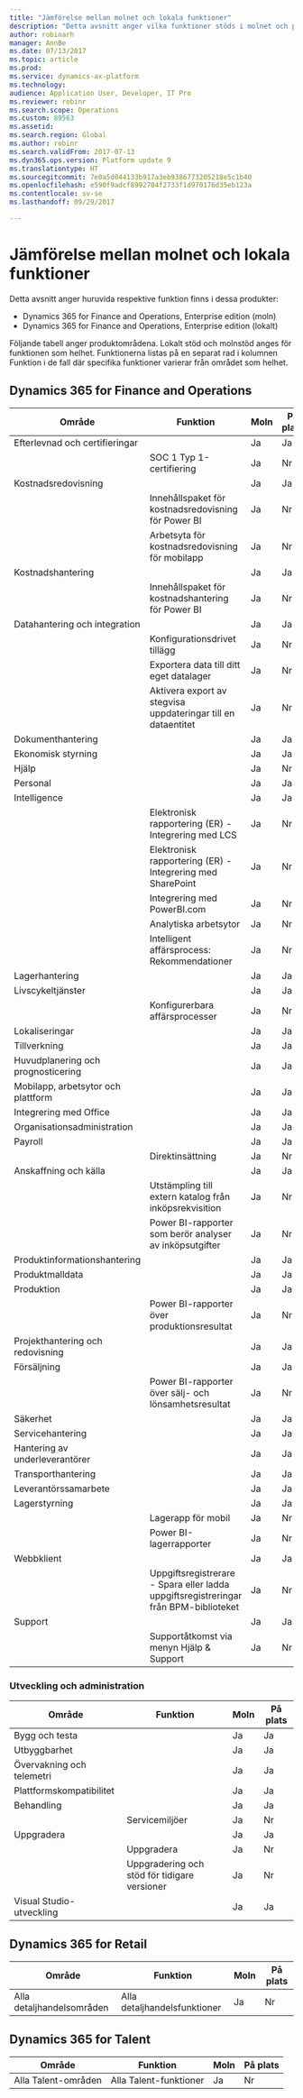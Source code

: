 ```yaml
---
title: "Jämförelse mellan molnet och lokala funktioner"
description: "Detta avsnitt anger vilka funktioner stöds i molnet och på plats."
author: robinarh
manager: AnnBe
ms.date: 07/13/2017
ms.topic: article
ms.prod: 
ms.service: dynamics-ax-platform
ms.technology: 
audience: Application User, Developer, IT Pro
ms.reviewer: robinr
ms.search.scope: Operations
ms.custom: 89563
ms.assetid: 
ms.search.region: Global
ms.author: robinr
ms.search.validFrom: 2017-07-13
ms.dyn365.ops.version: Platform update 9
ms.translationtype: HT
ms.sourcegitcommit: 7e0a5d044133b917a3eb9386773205218e5c1b40
ms.openlocfilehash: e590f9adcf8992704f2733f1d970176d35eb123a
ms.contentlocale: sv-se
ms.lasthandoff: 09/29/2017

---
```


# <a name="cloud-and-on-premises-feature-comparison"></a>Jämförelse mellan molnet och lokala funktioner

Detta avsnitt anger huruvida respektive funktion finns i dessa produkter:

+ Dynamics 365 for Finance and Operations, Enterprise edition (moln)
+ Dynamics 365 for Finance and Operations, Enterprise edition (lokalt)

Följande tabell anger produktområdena. Lokalt stöd och molnstöd anges för funktionen som helhet. Funktionerna listas på en separat rad i kolumnen Funktion i de fall där specifika funktioner varierar från området som helhet.

## <a name="dynamics-365-for-finance-and-operations"></a>Dynamics 365 for Finance and Operations

| Område | Funktion | Moln | På plats|
|---|---|---|---|
| Efterlevnad och certifieringar | | Ja | Ja |
| | SOC 1 Typ 1-certifiering| Ja | Nr |
| Kostnadsredovisning | | Ja | Ja |
| | Innehållspaket för kostnadsredovisning för Power BI| Ja | Nr |
| | Arbetsyta för kostnadsredovisning för mobilapp| Ja | Nr |
| Kostnadshantering| | Ja | Ja |
| | Innehållspaket för kostnadshantering för Power BI | Ja | Nr |
| Datahantering och integration| | Ja | Ja |
| | Konfigurationsdrivet tillägg| Ja | Nr |
| | Exportera data till ditt eget datalager| Ja | Nr |
| | Aktivera export av stegvisa uppdateringar till en dataentitet | Ja | Nr |
| Dokumenthantering| | Ja| Ja |
| Ekonomisk styrning|  | Ja | Ja |
| Hjälp| | Ja | Nr |
| Personal | | Ja | Ja |
| Intelligence| | Ja | Ja |
| | Elektronisk rapportering (ER) - Integrering med LCS | Ja | Nr|
| | Elektronisk rapportering (ER) - Integrering med SharePoint | Ja | Nr|
| | Integrering med PowerBI.com| Ja | Nr |
| | Analytiska arbetsytor | Ja | Nr |
| | Intelligent affärsprocess: Rekommendationer| Ja | Nr |
| Lagerhantering| | Ja | Ja |
| Livscykeltjänster| | Ja | Ja |
| | Konfigurerbara affärsprocesser | Ja | Nr |
| Lokaliseringar| | Ja | Ja |
| Tillverkning| | Ja | Ja |
| Huvudplanering och prognosticering| | Ja | Ja |
| Mobilapp, arbetsytor och plattform  | | Ja | Ja |
| Integrering med Office| | Ja | Ja |
| Organisationsadministration | | Ja | Ja |
| Payroll|  | Ja | Ja |
| | Direktinsättning| Ja | Nr |
| Anskaffning och källa| | Ja | Ja |
| | Utstämpling till extern katalog från inköpsrekvisition| Ja | Nr |
| | Power BI-rapporter som berör analyser av inköpsutgifter| Ja | Nr |
| Produktinformationshantering | | Ja | Ja |
| Produktmalldata| | Ja | Ja|
| Produktion | | Ja | Ja |
| | Power BI-rapporter över produktionsresultat| Ja | Nr |
| Projekthantering och redovisning|  | Ja | Ja |
| Försäljning| | Ja | Ja |
| | Power BI-rapporter över sälj- och lönsamhetsresultat| Ja | Nr |
| Säkerhet | | Ja | Ja |
| Servicehantering| | Ja | Ja |
| Hantering av underleverantörer| | Ja | Ja |
| Transporthantering| | Ja | Ja |
| Leverantörssamarbete| | Ja | Ja|
| Lagerstyrning| | Ja | Ja |
| | Lagerapp för mobil| Ja | Nr |
| | Power BI-lagerrapporter| Ja | Nr |
| Webbklient | | Ja | Ja |
| | Uppgiftsregistrerare - Spara eller ladda uppgiftsregistreringar från BPM-biblioteket| Ja | Nr |
| Support | | Ja | Ja |
| | Supportåtkomst via menyn Hjälp & Support| Ja | Nr |

### <a name="development-and-administration"></a>Utveckling och administration

| Område | Funktion | Moln | På plats|
|---|---|---|---|
| Bygg och testa | | Ja | Ja |
| Utbyggbarhet|  | Ja | Ja |
| Övervakning och telemetri  || Ja | Ja |
| Plattformskompatibilitet  || Ja | Ja |
| Behandling | | Ja | Ja |
| | Servicemiljöer | Ja | Nr |
| Uppgradera | | Ja | Ja |
| | Uppgradera | Ja | Nr |
| | Uppgradering och stöd för tidigare versioner | Ja | Nr |
| Visual Studio-utveckling |  | Ja | Ja |


## <a name="dynamics-365-for-retail"></a>Dynamics 365 for Retail 

| Område | Funktion | Moln | På plats|
|---|---|---|---|
| Alla detaljhandelsområden | Alla detaljhandelsfunktioner | Ja | Nr |

## <a name="dynamics-365-for-talent"></a>Dynamics 365 for Talent

| Område | Funktion | Moln | På plats|
|---|---|---|---|
| Alla Talent-områden | Alla Talent-funktioner | Ja | Nr |




